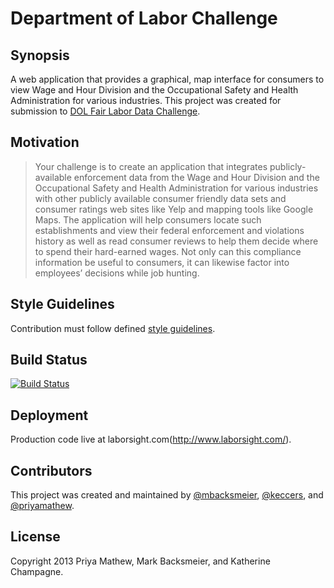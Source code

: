Department of Labor Challenge
====

## Synopsis

A web application that provides a graphical, map interface for consumers to view Wage and Hour Division and the Occupational Safety and Health Administration for various industries. This project was created for submission to [DOL Fair Labor Data Challenge](http://fairlabor.challenge.gov/).

## Motivation

<blockquote>
  Your challenge is to create an application that integrates publicly-available enforcement data from the Wage and Hour Division and the Occupational Safety and Health Administration for various industries with other publicly available consumer friendly data sets and consumer ratings web sites like Yelp and mapping tools like Google Maps. The application will help consumers locate such establishments and view their federal enforcement and violations history as well as read consumer reviews to help them decide where to spend their hard-earned wages.  Not only can this compliance information be useful to consumers, it can likewise factor into employees’ decisions while job hunting.
</blockquote>

## Style Guidelines

Contribution must follow defined [style guidelines](style.md).

## Build Status
[![Build Status](https://travis-ci.org/mbacksmeier/dol-challenge.svg?branch=development)](https://travis-ci.org/mbacksmeier/dol-challenge)

## Deployment

Production code live at laborsight.com(http://www.laborsight.com/).

## Contributors

This project was created and maintained by [@mbacksmeier](http://www.github.com/mbacksmeier), [@keccers](http://github.com/keccers/), and [@priyamathew](https://github.com/priyamathew/).

## License

Copyright 2013 Priya Mathew, Mark Backsmeier, and Katherine Champagne.
